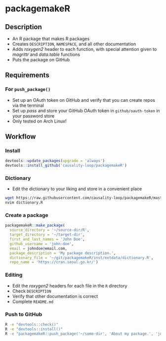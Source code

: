 # packagemakeR

## Description
- An R package that makes R packages
- Creates `DESCRIPTION`, `NAMESPACE`, and all other documentation
- Adds *roxygen2* header to each function, with special attention given to *magrittr* and *data.table* functions
- Puts the package on GitHub


## Requirements

### For `push_package()`
  - Set up an OAuth token on GitHub and verify that you can create repos via the terminal
  - Set up *pass* and store your GitHub OAuth token in `github/oauth-token` in your password store
  - Only tested on Arch Linux!

## Workflow

### Install
```r
devtools::update_packages(upgrade = 'always')
devtools::install_github('causality-loop/packagemakeR')
```

### Dictionary
- Edit the dictionary to your liking and store in a convenient place
```sh
wget https://raw.githubusercontent.com/causality-loop/packagemakeR/master/inst/extdata/dictionary.R
nvim dictionary.R
```

### Create a package
```r
packagemakeR::make_package(
  source_directory = '~/source-dir/R', 
  target_directory = '~/target-dir',
  first_and_last_names = 'John Doe',
  github_username = 'john-doe',
  email = johndoe@email.com,
  package_description = 'My package description.',
  dictionary_file = '~/git/packagemakeR/inst/extdata/dictionary.R',
  repo_name = 'https://cran.seoul.go.kr/')
```

### Editing
- Edit the *roxygen2* headers for each file in the `R` directory
- Check `DESCRIPTION`
- Verify that other documentation is correct
- Complete `README.md`

### Push to GitHub
```sh
R -e "devtools::check()"
R -e "devtools::install()"
R -e "packagemakeR::push_package('~/some-dir', 'About my package.', 'john-doe')"
```
 
